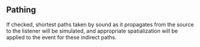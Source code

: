 ## Pathing

If checked, shortest paths taken by sound as it propagates from the source to the listener will be simulated, and appropriate spatialization will be applied to the event for these indirect paths.
